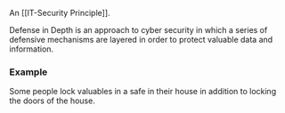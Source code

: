 An [[IT-Security Principle]].

Defense in Depth is an approach to cyber security in which a series of defensive mechanisms are layered in order to protect valuable data and information.

### Example
Some people lock valuables in a safe in their house in addition to locking the doors of the house.